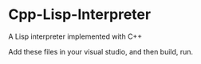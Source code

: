# Cpp-Lisp-Interpreter
A Lisp interpreter implemented with C++

Add these files in your visual studio, and then build, run.
